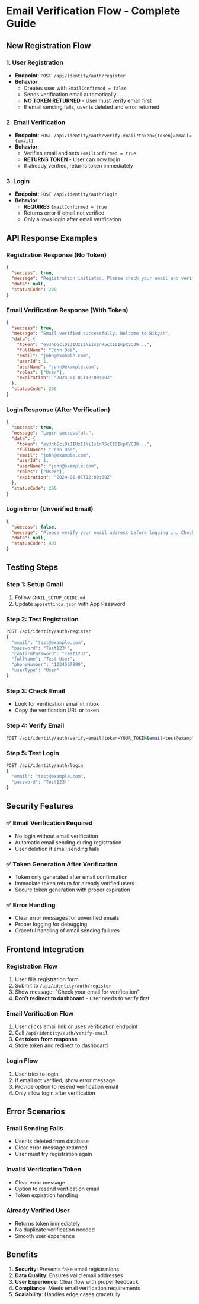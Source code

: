 # Email Verification Flow - Complete Guide

## New Registration Flow

### 1. User Registration
- **Endpoint**: `POST /api/identity/auth/register`
- **Behavior**: 
  - Creates user with `EmailConfirmed = false`
  - Sends verification email automatically
  - **NO TOKEN RETURNED** - User must verify email first
  - If email sending fails, user is deleted and error returned

### 2. Email Verification
- **Endpoint**: `POST /api/identity/auth/verify-email?token={token}&email={email}`
- **Behavior**:
  - Verifies email and sets `EmailConfirmed = true`
  - **RETURNS TOKEN** - User can now login
  - If already verified, returns token immediately

### 3. Login
- **Endpoint**: `POST /api/identity/auth/login`
- **Behavior**:
  - **REQUIRES** `EmailConfirmed = true`
  - Returns error if email not verified
  - Only allows login after email verification

## API Response Examples

### Registration Response (No Token)
```json
{
  "success": true,
  "message": "Registration initiated. Please check your email and verify your account before logging in.",
  "data": null,
  "statusCode": 200
}
```

### Email Verification Response (With Token)
```json
{
  "success": true,
  "message": "Email verified successfully. Welcome to Bikya!",
  "data": {
    "token": "eyJhbGciOiJIUzI1NiIsInR5cCI6IkpXVCJ9...",
    "fullName": "John Doe",
    "email": "john@example.com",
    "userId": 1,
    "userName": "john@example.com",
    "roles": ["User"],
    "expiration": "2024-01-01T12:00:00Z"
  },
  "statusCode": 200
}
```

### Login Response (After Verification)
```json
{
  "success": true,
  "message": "Login successful.",
  "data": {
    "token": "eyJhbGciOiJIUzI1NiIsInR5cCI6IkpXVCJ9...",
    "fullName": "John Doe",
    "email": "john@example.com",
    "userId": 1,
    "userName": "john@example.com",
    "roles": ["User"],
    "expiration": "2024-01-01T12:00:00Z"
  },
  "statusCode": 200
}
```

### Login Error (Unverified Email)
```json
{
  "success": false,
  "message": "Please verify your email address before logging in. Check your inbox for the verification email.",
  "data": null,
  "statusCode": 401
}
```

## Testing Steps

### Step 1: Setup Gmail
1. Follow `GMAIL_SETUP_GUIDE.md`
2. Update `appsettings.json` with App Password

### Step 2: Test Registration
```bash
POST /api/identity/auth/register
{
  "email": "test@example.com",
  "password": "Test123!",
  "confirmPassword": "Test123!",
  "fullName": "Test User",
  "phoneNumber": "1234567890",
  "userType": "User"
}
```

### Step 3: Check Email
- Look for verification email in inbox
- Copy the verification URL or token

### Step 4: Verify Email
```bash
POST /api/identity/auth/verify-email?token=YOUR_TOKEN&email=test@example.com
```

### Step 5: Test Login
```bash
POST /api/identity/auth/login
{
  "email": "test@example.com",
  "password": "Test123!"
}
```

## Security Features

### ✅ Email Verification Required
- No login without email verification
- Automatic email sending during registration
- User deletion if email sending fails

### ✅ Token Generation After Verification
- Token only generated after email confirmation
- Immediate token return for already verified users
- Secure token generation with proper expiration

### ✅ Error Handling
- Clear error messages for unverified emails
- Proper logging for debugging
- Graceful handling of email sending failures

## Frontend Integration

### Registration Flow
1. User fills registration form
2. Submit to `/api/identity/auth/register`
3. Show message: "Check your email for verification"
4. **Don't redirect to dashboard** - user needs to verify first

### Email Verification Flow
1. User clicks email link or uses verification endpoint
2. Call `/api/identity/auth/verify-email`
3. **Get token from response**
4. Store token and redirect to dashboard

### Login Flow
1. User tries to login
2. If email not verified, show error message
3. Provide option to resend verification email
4. Only allow login after verification

## Error Scenarios

### Email Sending Fails
- User is deleted from database
- Clear error message returned
- User must try registration again

### Invalid Verification Token
- Clear error message
- Option to resend verification email
- Token expiration handling

### Already Verified User
- Returns token immediately
- No duplicate verification needed
- Smooth user experience

## Benefits

1. **Security**: Prevents fake email registrations
2. **Data Quality**: Ensures valid email addresses
3. **User Experience**: Clear flow with proper feedback
4. **Compliance**: Meets email verification requirements
5. **Scalability**: Handles edge cases gracefully 